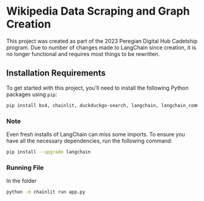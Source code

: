 # Wikipedia Data Scraping and Graph Creation

This project was created as part of the 2023 Peregian Digital Hub Cadetship program. Due to number of changes made to LangChain since creation, it is no longer functional and requires most things to be rewritten.

## Installation Requirements

To get started with this project, you'll need to install the following Python packages using `pip`:

```bash
pip install bs4, chainlit, duckduckgo-search, langchain, langchain_community, langchain_experimental, langchain_openai, pandas, wikipedia
```

### Note

Even fresh installs of LangChain can miss some imports. To ensure you have all the necessary dependencies, run the following command:

```bash
pip install --upgrade langchain
```

### Running File

In the folder

```bash
python -m chainlit run app.py
```
